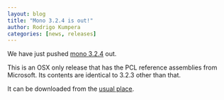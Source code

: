 ```yaml
---
layout: blog
title: "Mono 3.2.4 is out!"
author: Rodrigo Kumpera
categories: [news, releases]
---
```


We have just pushed [mono 3.2.4](http://www.mono-project.com/Release_Notes_Mono_3.2#New_in_Mono_3.2.4 "Release Notes") out.

This is an OSX only release that has the PCL reference assemblies from Microsoft. Its contents are identical to 3.2.3 other than that.

It can be downloaded from the [usual place](http://www.go-mono.com/mono-downloads/download.html "Download Mono").
